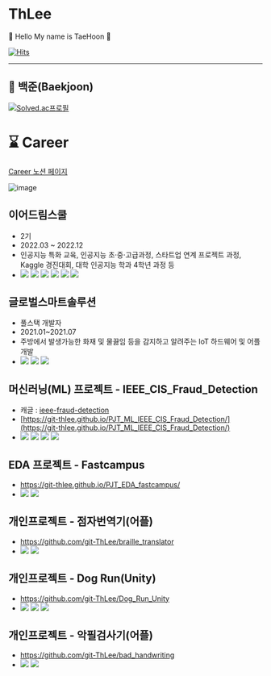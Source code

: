 # ThLee 

👋 Hello My name is TaeHoon 👋  

[![Hits](https://hits.seeyoufarm.com/api/count/incr/badge.svg?url=https%3A%2F%2Fgithub.com%2Fhoon-git%2FThLee&count_bg=%2379C83D&title_bg=%23555555&icon=&icon_color=%23E7E7E7&title=hits&edge_flat=false)](https://hits.seeyoufarm.com)

---

## 🥇 백준(Baekjoon)
[![Solved.ac프로필](http://mazassumnida.wtf/api/v2/generate_badge?boj=dlxogns96)](https://solved.ac/dlxogns96)

# ⌛ Career

[Career 노션 페이지]([https://www.notion.so/ThLee-1fef9e057dbf40d5b7b851ab0abccf36](https://ancient-wire-8f9.notion.site/ThLee-1fef9e057dbf40d5b7b851ab0abccf36?pvs=4))

![image](https://user-images.githubusercontent.com/55564114/227770163-cf03b742-3766-4662-8c61-1956d394d1f0.png)  


## 이어드림스쿨 
  - 2기
  - 2022.03 ~ 2022.12
  - 인공지능 특화 교육, 인공지능 초·중·고급과정, 스타트업 연계 프로젝트 과정, Kaggle 경진대회, 대학 인공지능 학과 4학년 과정 등
  - <img src="https://img.shields.io/badge/Python-3776AB?style=for-the-badge&logo=Python&logoColor=white"> <img src="https://img.shields.io/badge/Kaggle-20BEFF?style=for-the-badge&logo=Kaggle&logoColor=white"> <img src="https://img.shields.io/badge/MySQL-4479A1?style=for-the-badge&logo=MySQL&logoColor=white"> <img src="https://img.shields.io/badge/Google Colab-F9AB00?style=for-the-badge&logo=Google Colab&logoColor=white"> <img src="https://img.shields.io/badge/Selenium-43B02A?style=for-the-badge&logo=Selenium&logoColor=white"> <img src="https://img.shields.io/badge/scikit learn-F7931E?style=for-the-badge&logo=scikit-learn&logoColor=white">

## 글로벌스마트솔루션  
  - 풀스택 개발자  
  - 2021.01~2021.07  
  - 주방에서 발생가능한 화재 및 물끓임 등을 감지하고 알려주는 IoT 하드웨어 및 어플 개발
  - <img src="https://img.shields.io/badge/Flutter-02569B?style=for-the-badge&logo=Flutter&logoColor=white"> <img src="https://img.shields.io/badge/Node.js-339933?style=for-the-badge&logo=Node.js&logoColor=white"> <img src="https://img.shields.io/badge/Arduino-00979D?style=for-the-badge&logo=Arduino&logoColor=white">


## 머신러닝(ML) 프로젝트 - IEEE_CIS_Fraud_Detection
  - 캐글 : [ieee-fraud-detection](https://www.kaggle.com/competitions/ieee-fraud-detection/overview)  
  - [https://git-thlee.github.io/PJT_ML_IEEE_CIS_Fraud_Detection/](https://git-thlee.github.io/PJT_ML_IEEE_CIS_Fraud_Detection/)
  - <img src="https://img.shields.io/badge/Python-3776AB?style=for-the-badge&logo=Python&logoColor=white"> <img src="https://img.shields.io/badge/Kaggle-20BEFF?style=for-the-badge&logo=Kaggle&logoColor=white"> <img src="https://img.shields.io/badge/Jupyter-F37626?style=for-the-badge&logo=Jupyter&logoColor=white"> <img src="https://img.shields.io/badge/scikit-learn-F7931E?style=for-the-badge&logo=scikit-learn&logoColor=white"> 
  
  
## EDA 프로젝트 - Fastcampus
  - https://git-thlee.github.io/PJT_EDA_fastcampus/  
  - <img src="https://img.shields.io/badge/Python-3776AB?style=for-the-badge&logo=Python&logoColor=white"> <img src="https://img.shields.io/badge/Google Colab-F9AB00?style=for-the-badge&logo=Google Colab&logoColor=white"> 
  

## 개인프로젝트 - 점자번역기(어플)
  - https://github.com/git-ThLee/braille_translator
  - <img src="https://img.shields.io/badge/Android-3DDC84?style=for-the-badge&logo=Android&logoColor=white"> <img src="https://img.shields.io/badge/Java-007396?style=for-the-badge&logo=Java&logoColor=white">

## 개인프로젝트 - Dog Run(Unity)
  - https://github.com/git-ThLee/Dog_Run_Unity 
  - <img src="https://img.shields.io/badge/Unity-002244?style=for-the-badge&logo=Unity&logoColor=white"> <img src="https://img.shields.io/badge/C++-00599C?style=for-the-badge&logo=C++&logoColor=white"> <img src="https://img.shields.io/badge/Aseprite-7D929E?style=for-the-badge&logo=Aseprite&logoColor=white">

## 개인프로젝트 - 악필검사기(어플)
  - https://github.com/git-ThLee/bad_handwriting
  - <img src="https://img.shields.io/badge/Android-3DDC84?style=for-the-badge&logo=Android&logoColor=white"> <img src="https://img.shields.io/badge/Java-007396?style=for-the-badge&logo=Java&logoColor=white">


<!--
 **뱃지 사이트**  
https://simpleicons.org/?q=unity  

**git-ThLee/git-ThLee** is a ✨ _special_ ✨ repository because its `README.md` (this file) appears on your GitHub profile.

Here are some ideas to get you started:

- 🔭 I’m currently working on ...
- 🌱 I’m currently learning ...
- 👯 I’m looking to collaborate on ...
- 🤔 I’m looking for help with ...
- 💬 Ask me about ...
- 📫 How to reach me: ...
- 😄 Pronouns: ...
- ⚡ Fun fact: ...
-->
